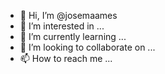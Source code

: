 - 👋 Hi, I’m @josemaames
- 👀 I’m interested in ...
- 🌱 I’m currently learning ...
- 💞️ I’m looking to collaborate on ...
- 📫 How to reach me ...

<!---
josemaames/josemaames is a ✨ special ✨ repository because its `README.md` (this file) appears on your GitHub profile.
You can click the Preview link to take a look at your changes.
--->
